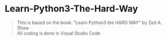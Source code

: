 # Learn-Python3-The-Hard-Way
>This is based on the book: "Learn Python3 the HARD WAY" by Zed A. Shaw <br />
> All coding is done in Visual Studio Code
